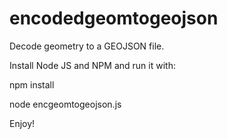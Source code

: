 # encodedgeomtogeojson
Decode geometry to a GEOJSON file.

Install Node JS and NPM and run it with:

npm install

node encgeomtogeojson.js

Enjoy!

